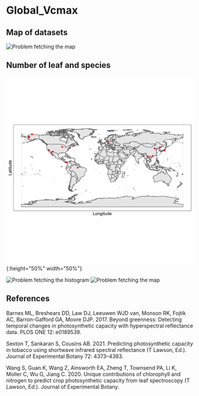 # Global_Vcmax


## Map of datasets

<img src="https://github.com/TESTgroup-BNL/Global_Vcmax/blob/main/Map_datasets.jpeg" alt="Problem fetching the map" width="170" height="170">

## Number of leaf and species

![test image size](/Map_datasets.jpeg){:height="50%" width="50%"}

![Problem fetching the histogram](https://github.com/TESTgroup-BNL/Global_Vcmax/blob/main/Hist_Vcmax25.jpeg "Histogramm of Vcmax25")
<img src="https://github.com/TESTgroup-BNL/Global_Vcmax/blob/main/Map_datasets.jpeg" alt="Problem fetching the map" width="170" height="170">

## References
Barnes ML, Breshears DD, Law DJ, Leeuwen WJD van, Monson RK, Fojtik AC, Barron-Gafford GA, Moore DJP. 2017. Beyond greenness: Detecting temporal changes in photosynthetic capacity with hyperspectral reflectance data. PLOS ONE 12: e0189539.

Sexton T, Sankaran S, Cousins AB. 2021. Predicting photosynthetic capacity in tobacco using shortwave infrared spectral reflectance (T Lawson, Ed.). Journal of Experimental Botany 72: 4373–4383.

Wang S, Guan K, Wang Z, Ainsworth EA, Zheng T, Townsend PA, Li K, Moller C, Wu G, Jiang C. 2020. Unique contributions of chlorophyll and nitrogen to predict crop photosynthetic capacity from leaf spectroscopy (T Lawson, Ed.). Journal of Experimental Botany.
